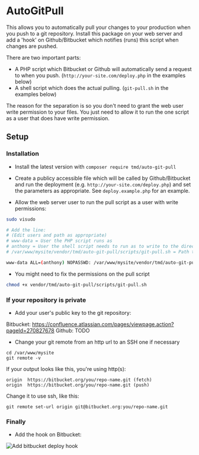 AutoGitPull
==============================

This allows you to automatically pull your changes to your production when you push to a git repository.
Install this package on your web server and add a 'hook' on Github/Bitbucket which notifies (runs) this script when changes are pushed.

There are two important parts:
* A PHP script which Bitbucket or Github will automatically send a request to when you push. (`http://your-site.com/deploy.php` in the examples below)
* A shell script which does the actual pulling. (`git-pull.sh` in the examples below)

The reason for the separation is so you don't need to grant the web user write permission to your files. You just need to allow it to run the one script as a user that does have write permission.

Setup
-----

### Installation

* Install the latest version with `composer require tmd/auto-git-pull`

* Create a publicy accessible file which will be called by Github/Bitbucket and run the deployment (e.g. `http://your-site.com/deploy.php`) and set the parameters as appropriate. See `deploy.example.php` for an example.

* Allow the web server user to run the pull script as a user with write permissions:

```bash
sudo visudo

# Add the line:
# (Edit users and path as appropriate)
# www-data = User the PHP script runs as
# anthony = User the shell script needs to run as to write to the directory
# /var/www/mysite/vendor/tmd/auto-git-pull/scripts/git-pull.sh = Path to shell script

www-data ALL=(anthony) NOPASSWD: /var/www/mysite/vendor/tmd/auto-git-pull/scripts/git-pull.sh
```

* You might need to fix the permissions on the pull script
```bash
chmod +x vendor/tmd/auto-git-pull/scripts/git-pull.sh
```

### If your repository is private

* Add your user's public key to the git repository:

Bitbucket: https://confluence.atlassian.com/pages/viewpage.action?pageId=270827678
Github: TODO

* Change your git remote from an http url to an SSH one if necessary
```
cd /var/www/mysite
git remote -v
```

If your output looks like this, you're using http(s):
```
origin	https://bitbucket.org/you/repo-name.git (fetch)
origin	https://bitbucket.org/you/repo-name.git (push)
```

Change it to use ssh, like this:
```
git remote set-url origin git@bitbucket.org:you/repo-name.git
```

### Finally

* Add the hook on Bitbucket:

![Add bitbucket deploy hook](http://img.ctrlv.in/img/53038a61539f9.png)

